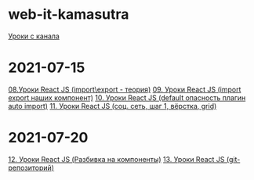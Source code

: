 # web-it-kamasutra

[Уроки с канала](https://www.youtube.com/playlist?list=PLcvhF2Wqh7DNVy1OCUpG3i5lyxyBWhGZ8)

# 2021-07-15

[08.Уроки React JS (import\export - теория)](https://www.youtube.com/watch?v=lXpPS4wKDfE&list=PLcvhF2Wqh7DNVy1OCUpG3i5lyxyBWhGZ8&index=9)
[09. Уроки React JS (import export наших компонент)](https://www.youtube.com/watch?v=VTr3pCutjxg&list=PLcvhF2Wqh7DNVy1OCUpG3i5lyxyBWhGZ8&index=9)
[10. Уроки React JS (default опасность плагин auto import)](https://www.youtube.com/watch?v=TZUPCqfs8VU)
[11. Уроки React JS (соц. сеть, шаг 1, вёрстка, grid)](https://www.youtube.com/watch?v=t6rAzhi3vjQ)

# 2021-07-20

[12. Уроки React JS (Разбивка на компоненты)](https://www.youtube.com/watch?v=00ZNuBIE-pM)
[13. Уроки React JS (git-репозиторий)](https://www.youtube.com/watch?v=6pAkynDPXEc)
[]()
[]()
[]()
